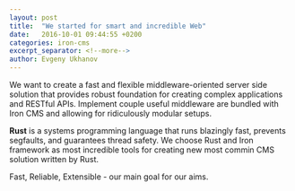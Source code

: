 ```yaml
---
layout: post
title:  "We started for smart and incredible Web"
date:   2016-10-01 09:44:55 +0200
categories: iron-cms
excerpt_separator: <!--more-->
author: Evgeny Ukhanov
---
```

We want to create a fast and flexible middleware-oriented server side
solution that provides robust foundation for creating
complex applications and RESTful APIs. Implement couple useful
middleware are bundled with Iron CMS and allowing
for ridiculously modular setups. 
<!--more-->

**Rust** is a systems programming language that runs blazingly fast, 
prevents segfaults, and guarantees thread safety.
We choose Rust and Iron framework as most incredible tools for 
creating new most commin CMS solution written by Rust.

Fast, Reliable, Extensible - our main goal for our aims. 

